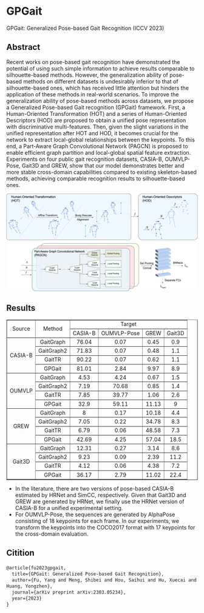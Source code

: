 # GPGait
GPGait: Generalized Pose-based Gait Recognition (ICCV 2023)

## Abstract
Recent works on pose-based gait recognition have demonstrated the potential of using such simple information to achieve results comparable to silhouette-based methods. However, the generalization ability of pose-based methods on different datasets is undesirably inferior to that of silhouette-based ones, which has received little attention but hinders the application of these methods in real-world scenarios. To improve the generalization ability of pose-based methods across datasets, we propose a Generalized Pose-based Gait recognition (GPGait) framework. First, a Human-Oriented Transformation (HOT) and a series of Human-Oriented Descriptors (HOD) are proposed to obtain a unified pose representation with discriminative multi-features. Then, given the slight variations in the unified representation after HOT and HOD, it becomes crucial for the network to extract local-global relationships between the keypoints. To this end, a Part-Aware Graph Convolutional Network (PAGCN) is proposed to enable efficient graph partition and local-global spatial feature extraction. Experiments on four public gait recognition datasets, CASIA-B, OUMVLP-Pose, Gait3D and GREW, show that our model demonstrates better and more stable cross-domain capabilities compared to existing skeleton-based methods, achieving comparable recognition results to silhouette-based ones. 
<div align="center"><img src="..\..\resources\gpgait_pipeline.png"  alt="logo" /></div>

## Results

<table border="1" style="margin: auto; text-align: center;" width='100%'>
    <tr>
        <td rowspan = "2">Source</td>
        <td rowspan = "2">Method</td>
        <td colspan = "4">Target</td>
    </tr>
    <tr>
        <td>CASIA-B</td>
        <td>OUMVLP-Pose</td>
        <td>GREW</td>
        <td>Gait3D</td>
    </tr>
    <tr>
        <td rowspan = "4">CASIA-B</td>
        <td>GaitGraph</td>
        <td>76.04</td>
        <td>0.07</td>
        <td>0.45</td>
        <td>0.9</td>
    </tr>
    <tr>
        <td>GaitGraph2</td>
        <td>71.83</td>
        <td>0.07</td>
        <td>0.48</td>
        <td>1.1</td>
    </tr>
    <tr>
        <td>GaitTR</td>
        <td>90.22</td>
        <td>0.07</td>
        <td>0.62</td>
        <td>1.1</td>
    </tr>
    <tr>
        <td>GPGait</td>
        <td>81.01</td>
        <td>2.84</td>
        <td>9.97</td>
        <td>8.9</td>
    </tr>
    <tr>
        <td rowspan = "4">OUMVLP</td>
        <td>GaitGraph</td>
        <td>4.53</td>
        <td>4.24</td>
        <td>0.67</td>
        <td>1.5</td>
    </tr>
    <tr>
        <td>GaitGraph2</td>
        <td>7.19</td>
        <td>70.68</td>
        <td>0.85</td>
        <td>1.4</td>
    </tr>
    <tr>
        <td>GaitTR</td>
        <td>7.85</td>
        <td>39.77</td>
        <td>1.06</td>
        <td>2.6</td>
    </tr>
    <tr>
        <td>GPGait</td>
        <td>32.9</td>
        <td>59.11</td>
        <td>11.13</td>
        <td>9</td>
    </tr>
    <tr>
        <td rowspan = "4">GREW</td>
        <td>GaitGraph</td>
        <td>8</td>
        <td>0.17</td>
        <td>10.18</td>
        <td>4.4</td>
    </tr>
    <tr>
        <td>GaitGraph2</td>
        <td>7.05</td>
        <td>0.22</td>
        <td>34.78</td>
        <td>8.3</td>
    </tr>
    <tr>
        <td>GaitTR</td>
        <td>6.79</td>
        <td>0.06</td>
        <td>48.58</td>
        <td>7.3</td>
    </tr>
    <tr>
        <td>GPGait</td>
        <td>42.69</td>
        <td>4.25</td>
        <td>57.04</td>
        <td>18.5</td>
    </tr>
    <tr>
        <td rowspan = "4">Gait3D</td>
        <td>GaitGraph</td>
        <td>12.31</td>
        <td>0.27</td>
        <td>3.14</td>
        <td>8.6</td>
    </tr>
    <tr>
        <td>GaitGraph2</td>
        <td>9.23</td>
        <td>0.09</td>
        <td>2.39</td>
        <td>11.2</td>
    </tr>
    <tr>
        <td>GaitTR</td>
        <td>4.12</td>
        <td>0.06</td>
        <td>4.38</td>
        <td>7.2</td>
    </tr>
    <tr>
        <td>GPGait</td>
        <td>36.17</td>
        <td>2.79</td>
        <td>11.02</td>
        <td>22.4</td>
    </tr>
</table>

* In the literature, there are two versions of pose-based CASIA-B estimated by HRNet and SimCC, respectively. Given that Gait3D and GREW are generated by HRNet, we finally use the HRNet version of CASIA-B for a unified experimental setting.
* For OUMVLP-Pose, the sequences are generated by AlphaPose consisting of 18 keypoints for each frame. In our experiments, we transform the keypoints into the COCO2017 format with 17 keypoints for the cross-domain evaluation.

## Citition
```
@article{fu2023gpgait,
  title={GPGait: Generalized Pose-based Gait Recognition},
  author={Fu, Yang and Meng, Shibei and Hou, Saihui and Hu, Xuecai and Huang, Yongzhen},
  journal={arXiv preprint arXiv:2303.05234},
  year={2023}
}
```